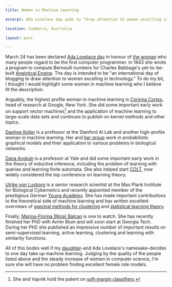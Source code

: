 ```yaml
---
title: Women in Machine Learning

excerpt: Ada Lovelace day aims to “draw attention to women excelling in technology”. Here I highlight a few women in machine learning whose work I admire.

location: Canberra, Australia

layout: post

---
```


March 24 has been declared [Ada Lovelace day][ald] in honour of [the woman][adal] who many people regard to be the first computer programmer. In 1843 she wrote a program to compute Bernoulli numbers for Charles Babbage's yet-to-be-built [Analytical Engine][ae]. The day is intended to be "an international day of blogging to draw attention to women excelling in technology." To do my bit, I thought I would highlight some women in machine learning who I believe fit the description.

[ald]: http://findingada.com/
[adal]: http://en.wikipedia.org/wiki/Ada_Lovelace
[ae]: http://en.wikipedia.org/wiki/Analytical_engine

Arguably, the highest profile woman in machine learning is [Corinna Cortes][], head of research at Google, New York. She did some important early work on support vector machines[^1] and the application of machine learning to large-scale data sets and continues to publish on kernel methods and other topics.

[^1]: She and Vapnik hold the patent on [soft-margin classifiers][softmargin].

[corinna cortes]: http://homepage.mac.com/corinnacortes/
[softmargin]: http://www.patentstorm.us/patents/5640492.html

[Daphne Koller][] is a professor at the Stanford AI Lab and another high-profile woman in machine learning. Her and [her group][dags] work in probabilistic graphical models and their application to various problems in biological networks.

[daphne koller]: http://ai.stanford.edu/~koller/
[dags]: http://dags.stanford.edu/index.html

[Dana Angluin][] is a professor at Yale and did some important early work in the theory of inductive inference, including the problem of learning with queries and learning finite automata. She also helped start [COLT][], now widely considered the top conference on learning theory.

[dana angluin]:http://www.cs.yale.edu/people/angluin.html
[colt]: http://www.learningtheory.org/

[Ulrike von Luxborg][ule] is a senior research scientist at the Max Plank Institute for Biological Cybernetics and recently appointed member of the prestigious German [Young Academy][dja]. She has made important contributions to the theoretical side of machine learning and has written excellent overviews of [spectral methods for clustering][spectclust] and [statistical learning theory][slt]. 

[ule]: http://www.kyb.mpg.de/~ule
[dja]: http://www.diejungeakademie.de/english/index.html
[spectclust]: http://www.kyb.tuebingen.mpg.de/bs/people/ule/publications/publication_downloads/Luxburg07_tutorial.pdf
[slt]: http://www.kyb.tuebingen.mpg.de/bs/people/ule/publications/publication_downloads/StatisticalLearningTheory.pdf

Finally, [Marina-Florina (Nina) Balcan][nina] is one to watch. She has recently finished her PhD with Avrim Blum and will soon start at Georgia Tech. During her PhD she published an impressive number of important results on semi-supervised learning, active learning, clustering and learning with similarity functions. 

[nina]: http://www.cs.cmu.edu/~ninamf/

All of this bodes well if my [daughter][ada]–and Ada Lovelace's namesake–decides to one day take up machine learning. Judging by the quality of the people listed above and the steady increase of women in computer science, I'm sure she will have no problem finding excellent female role models.

[ada]: http://mark.reid.name/iem/artificial-ai.html
